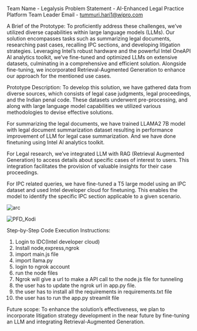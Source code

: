 Team Name - Legalysis
Problem Statement - AI-Enhanced Legal Practice Platform
Team Leader Email - tummuri.hari1@wipro.com

A Brief of the Prototype:
      To proficiently address these challenges, we’ve utilized diverse capabilities within large language models (LLMs). Our solution encompasses tasks such as summarizing legal documents, researching past cases, recalling IPC sections, and developing litigation strategies. Leveraging Intel’s robust hardware and the powerful Intel OneAPI AI analytics toolkit, we’ve fine-tuned and optimized LLMs on extensive datasets, culminating in a comprehensive and efficient solution. Alongside fine-tuning, we incorporated Retrieval-Augmented Generation to enhance our approach for the mentioned use cases.

Prototype Description:
  To develop this solution, we have gathered data from diverse sources, which consists of legal case judgments, legal proceedings, and the Indian penal code. These     datasets underwent pre-processing, and along with large language model capabilities we utilized various methodologies to devise effective solutions.

  For summarizing the legal documents, we have trained LLAMA2 7B model with legal document summarization dataset resulting in performance improvement of LLM for        legal case summarization. And we have done finetuning using Intel AI analytics toolkit.

  For Legal research, we’ve integrated LLM with RAG (Retrieval Augmented Generation) to access details about specific cases of interest to users. This integration      facilitates the provision of valuable insights for their case proceedings.

  For IPC related queries, we have fine-tuned a T5 large model using an IPC dataset and used Intel developer cloud for finetuning. This enables the model to identify   the specific IPC section applicable to a given scenario.

  ![arc](https://github.com/hari-tummuri/oneAPI-GenAI-Hackathon-2023/assets/104126503/4919b2c9-9ea3-43a0-8bcb-c1bfd2dd74b4)

![PFD_Kodi](https://github.com/hari-tummuri/oneAPI-GenAI-Hackathon-2023/assets/104126503/7678e04b-7c72-42ff-a353-3656a448d636)

  

  
  
  
  Step-by-Step Code Execution Instructions:
  
1.  Login to IDC(Intel developer cloud)
2. Install node,express,ngrok
3. import main.js file
4. import llama.py
5. login to ngrok account
6. run the node files
7. Ngrok will give a url to make a API call to the node.js file for tunneling
8. the user has to update the ngrok url in app.py file.
9. the user has to install all the requirements in requirements.txt file
10. the user has to run the app.py streamlit file
    

   


  





Future scope:
      To enhance the solution’s effectiveness, we plan to incorporate litigation strategy development in the near future by fine-tuning an LLM and integrating Retrieval-Augmented Generation.

